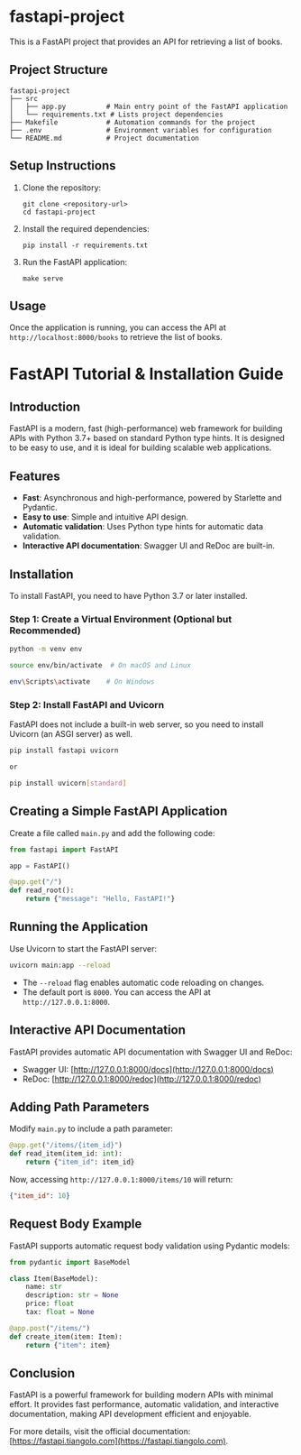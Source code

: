 # fastapi-project

This is a FastAPI project that provides an API for retrieving a list of books.

## Project Structure

```
fastapi-project
├── src
│   ├── app.py          # Main entry point of the FastAPI application
│   └── requirements.txt # Lists project dependencies
├── Makefile            # Automation commands for the project
├── .env                # Environment variables for configuration
└── README.md           # Project documentation
```

## Setup Instructions

1. Clone the repository:
   ```
   git clone <repository-url>
   cd fastapi-project
   ```

2. Install the required dependencies:
   ```
   pip install -r requirements.txt
   ```

3. Run the FastAPI application:
   ```
   make serve
   ```

## Usage

Once the application is running, you can access the API at `http://localhost:8000/books` to retrieve the list of books.

# FastAPI Tutorial & Installation Guide

## Introduction
FastAPI is a modern, fast (high-performance) web framework for building APIs with Python 3.7+ based on standard Python type hints. It is designed to be easy to use, and it is ideal for building scalable web applications.

## Features
- **Fast**: Asynchronous and high-performance, powered by Starlette and Pydantic.
- **Easy to use**: Simple and intuitive API design.
- **Automatic validation**: Uses Python type hints for automatic data validation.
- **Interactive API documentation**: Swagger UI and ReDoc are built-in.

## Installation
To install FastAPI, you need to have Python 3.7 or later installed.

### Step 1: Create a Virtual Environment (Optional but Recommended)
```sh
python -m venv env

source env/bin/activate  # On macOS and Linux

env\Scripts\activate    # On Windows
```

### Step 2: Install FastAPI and Uvicorn
FastAPI does not include a built-in web server, so you need to install Uvicorn (an ASGI server) as well.
```sh
pip install fastapi uvicorn

or 

pip install uvicorn[standard]
```

## Creating a Simple FastAPI Application
Create a file called `main.py` and add the following code:

```python
from fastapi import FastAPI

app = FastAPI()

@app.get("/")
def read_root():
    return {"message": "Hello, FastAPI!"}
```

## Running the Application
Use Uvicorn to start the FastAPI server:
```sh
uvicorn main:app --reload
```

- The `--reload` flag enables automatic code reloading on changes.
- The default port is `8000`. You can access the API at `http://127.0.0.1:8000`.

## Interactive API Documentation
FastAPI provides automatic API documentation with Swagger UI and ReDoc:
- Swagger UI: [http://127.0.0.1:8000/docs](http://127.0.0.1:8000/docs)
- ReDoc: [http://127.0.0.1:8000/redoc](http://127.0.0.1:8000/redoc)

## Adding Path Parameters
Modify `main.py` to include a path parameter:
```python
@app.get("/items/{item_id}")
def read_item(item_id: int):
    return {"item_id": item_id}
```
Now, accessing `http://127.0.0.1:8000/items/10` will return:
```json
{"item_id": 10}
```

## Request Body Example
FastAPI supports automatic request body validation using Pydantic models:
```python
from pydantic import BaseModel

class Item(BaseModel):
    name: str
    description: str = None
    price: float
    tax: float = None

@app.post("/items/")
def create_item(item: Item):
    return {"item": item}
```

## Conclusion
FastAPI is a powerful framework for building modern APIs with minimal effort. It provides fast performance, automatic validation, and interactive documentation, making API development efficient and enjoyable.

For more details, visit the official documentation: [https://fastapi.tiangolo.com](https://fastapi.tiangolo.com).

